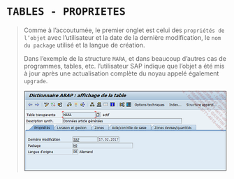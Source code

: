 # **`TABLES - PROPRIETES`**

> Comme à l’accoutumée, le premier onglet est celui des `propriétés de l’objet` avec l’utilisateur et la date de la dernière modification, le `nom du package` utilisé et la langue de création.
>
> Dans l’exemple de la structure `MARA`, et dans beaucoup d’autres cas de programmes, tables, etc. l’utilisateur SAP indique que l’objet a été mis à jour après une actualisation complète du noyau appelé également `upgrade`.
>
> ![](../00_Ressources/06_04_01.png)
